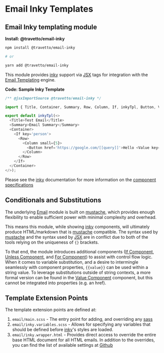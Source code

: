 <!-- This file was generated by @travetto/doc and should not be modified directly -->
<!-- Please modify https://github.com/travetto/travetto/tree/main/module/email-inky/DOC.tsx and execute "npx trv doc" to rebuild -->
# Email Inky Templates

## Email Inky templating module

**Install: @travetto/email-inky**
```bash
npm install @travetto/email-inky

# or

yarn add @travetto/email-inky
```

This module provides [inky](https://github.com/zurb/inky) support via [JSX](https://en.wikipedia.org/wiki/JSX_(JavaScript)) tags for integration with the [Email Templating](https://github.com/travetto/travetto/tree/main/module/email-template#readme "Email templating module") engine.

**Code: Sample Inky Template**
```typescript
/** @jsxImportSource @travetto/email-inky */

import { Title, Container, Summary, Row, Column, If, inkyTpl, Button, Value } from '@travetto/email-inky';

export default inkyTpl(<>
  <Title>Test Email</Title>
  <Summary>Email Summary</Summary>
  <Container>
    <If key='person'>
      <Row>
        <Column small={5}>
          <Button href='https://google.com/[[query]]'>Hello <Value key='name' /></Button>
        </Column>
      </Row>
    </If>
  </Container>
</>);
```

Please see the [inky](https://github.com/zurb/inky) documentation for more information on the [component specifications](#https-get-foundation-emails-docs-inky-html)

## Conditionals and Substitutions
The underlying [Email](https://github.com/travetto/travetto/tree/main/module/email#readme "Email transmission module.") module is built on [mustache](https://github.com/janl/mustache.js/), which provides enough flexibility to enable sufficient power with minimal complexity and overhead.

This means this module, while showing [inky](https://github.com/zurb/inky) components, will ultimately produce HTML/markdown that is [mustache](https://github.com/janl/mustache.js/) compatible. The syntax used by [mustache](https://github.com/janl/mustache.js/) and the syntax used by [JSX](https://en.wikipedia.org/wiki/JSX_(JavaScript)) are in conflict due to both of the tools relying on the uniqueness of `{}` brackets.

To that end, the module introduces additional components ([If Component](https://github.com/travetto/travetto/tree/main/module/email-inky/src/components.ts#L27), [Unless Component](https://github.com/travetto/travetto/tree/main/module/email-inky/src/components.ts#L29), and [For Component](https://github.com/travetto/travetto/tree/main/module/email-inky/src/components.ts#L30)) to assist with control flow logic.  When it comes to variable substitution, and a desire to intermingle seamlessly with component properties, `{{value}}` can be used within a string value. To leverage substitutions outside of string contexts, a more formal version can be found in the [Value Component](https://github.com/travetto/travetto/tree/main/module/email-inky/src/components.ts#L28) component, but this cannot be integrated into properties (e.g. an href).

## Template Extension Points
The template extension points are defined at:
   1. `email/main.scss` - The entry point for adding, and overriding any [sass](https://github.com/sass/dart-sass)
   1. `email/inky.variables.scss` - Allows for specifying any variables that should be defined before [inky](https://github.com/zurb/inky)'s styles are loaded.
   1. `email/inky.wrapper.html` - Provides direct access to override the entire base HTML document for all HTML emails.
In addition to the overrides, you can find the list of available settings at [Github](https://github.com/foundation/foundation-emails/blob/develop/scss/settings/_settings.scss)
